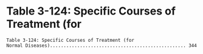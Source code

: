 # Table 3-124: Specific Courses of Treatment (for

```
Table 3-124: Specific Courses of Treatment (for
Normal Diseases).................................................. 344

```
